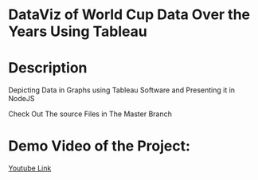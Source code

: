 # DataViz of World Cup Data Over the Years Using Tableau

# Description
Depicting Data in Graphs using Tableau Software and Presenting it in NodeJS

Check Out The source Files in The Master Branch


# Demo Video of the Project:


[Youtube Link](https://youtu.be/1aUc4GvTo-c)
